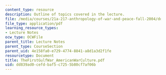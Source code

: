 ```yaml
---
content_type: resource
description: Outline of topics covered in the lecture.
file: /media/courses/21a-217-anthropology-of-war-and-peace-fall-2004/dd839ad0cefdbaf5c7255b80cf7af06b_TheFirstGulfWar_AmericanWarCulture.pdf
file_type: application/pdf
learning_resource_types:
- Lecture Notes
ocw_type: OCWFile
parent_title: Lecture Notes
parent_type: CourseSection
parent_uid: 4e158fa0-e729-4774-8841-a8d1a3d2f1fe
resourcetype: Document
title: TheFirstGulfWar_AmericanWarCulture.pdf
uid: dd839ad0-cefd-baf5-c725-5b80cf7af06b
---
```

